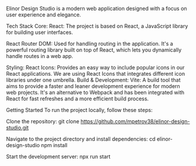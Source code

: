 Elinor Design Studio is a modern web application designed with a focus on user experience and elegance.

Tech Stack
Core:
React: The project is based on React, a JavaScript library for building user interfaces.

React Router DOM: Used for handling routing in the application. It's a powerful routing library built on top of React, which lets you dynamically handle routes in a web app.

Styling:
React Icons: Provides an easy way to include popular icons in our React applications. We are using React Icons that integrates different icon libraries under one umbrella.
Build & Development:
Vite: A build tool that aims to provide a faster and leaner development experience for modern web projects. It's an alternative to Webpack and has been integrated with React for fast refreshes and a more efficient build process.

Getting Started
To run the project locally, follow these steps:

Clone the repository:
git clone https://github.com/mpetrov38/elinor-design-studio.git

Navigate to the project directory and install dependencies:
cd elinor-design-studio
npm install

Start the development server:
npx run start

